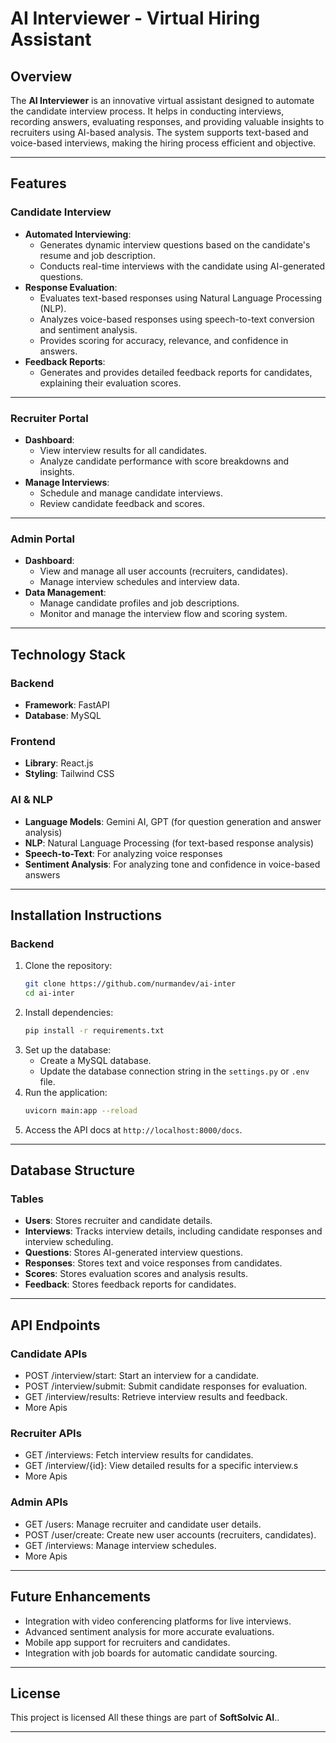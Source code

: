 # AI Interviewer - Virtual Hiring Assistant

## Overview

The **AI Interviewer** is an innovative virtual assistant designed to automate the candidate interview process. It helps in conducting interviews, recording answers, evaluating responses, and providing valuable insights to recruiters using AI-based analysis. The system supports text-based and voice-based interviews, making the hiring process efficient and objective.

---

## Features

### **Candidate Interview**

- **Automated Interviewing**:
  - Generates dynamic interview questions based on the candidate's resume and job description.
  - Conducts real-time interviews with the candidate using AI-generated questions.
- **Response Evaluation**:
  - Evaluates text-based responses using Natural Language Processing (NLP).
  - Analyzes voice-based responses using speech-to-text conversion and sentiment analysis.
  - Provides scoring for accuracy, relevance, and confidence in answers.
- **Feedback Reports**:
  - Generates and provides detailed feedback reports for candidates, explaining their evaluation scores.

---

### **Recruiter Portal**

- **Dashboard**:
  - View interview results for all candidates.
  - Analyze candidate performance with score breakdowns and insights.
- **Manage Interviews**:
  - Schedule and manage candidate interviews.
  - Review candidate feedback and scores.

---

### **Admin Portal**

- **Dashboard**:
  - View and manage all user accounts (recruiters, candidates).
  - Manage interview schedules and interview data.
- **Data Management**:
  - Manage candidate profiles and job descriptions.
  - Monitor and manage the interview flow and scoring system.

---

## Technology Stack

### **Backend**

- **Framework**: FastAPI
- **Database**: MySQL

### **Frontend**

- **Library**: React.js
- **Styling**: Tailwind CSS

### **AI & NLP**

- **Language Models**: Gemini AI, GPT (for question generation and answer analysis)
- **NLP**: Natural Language Processing (for text-based response analysis)
- **Speech-to-Text**: For analyzing voice responses
- **Sentiment Analysis**: For analyzing tone and confidence in voice-based answers

---

## Installation Instructions

### **Backend**

1. Clone the repository:
   ```bash
   git clone https://github.com/nurmandev/ai-inter
   cd ai-inter
   ```
2. Install dependencies:
   ```bash
   pip install -r requirements.txt
   ```
3. Set up the database:
   - Create a MySQL database.
   - Update the database connection string in the `settings.py` or `.env` file.
4. Run the application:
   ```bash
   uvicorn main:app --reload
   ```
5. Access the API docs at `http://localhost:8000/docs`.

---

## Database Structure

### **Tables**

- **Users**: Stores recruiter and candidate details.
- **Interviews**: Tracks interview details, including candidate responses and interview scheduling.
- **Questions**: Stores AI-generated interview questions.
- **Responses**: Stores text and voice responses from candidates.
- **Scores**: Stores evaluation scores and analysis results.
- **Feedback**: Stores feedback reports for candidates.

---

## API Endpoints

### **Candidate APIs**

- POST /interview/start: Start an interview for a candidate.
- POST /interview/submit: Submit candidate responses for evaluation.
- GET /interview/results: Retrieve interview results and feedback.
- More Apis

### **Recruiter APIs**

- GET /interviews: Fetch interview results for candidates.
- GET /interview/{id}: View detailed results for a specific interview.s
- More Apis

### **Admin APIs**

- GET /users: Manage recruiter and candidate user details.
- POST /user/create: Create new user accounts (recruiters, candidates).
- GET /interviews: Manage interview schedules.
- More Apis

---

## Future Enhancements

- Integration with video conferencing platforms for live interviews.
- Advanced sentiment analysis for more accurate evaluations.
- Mobile app support for recruiters and candidates.
- Integration with job boards for automatic candidate sourcing.

---

## License

This project is licensed All these things are part of **SoftSolvic AI**..

---
